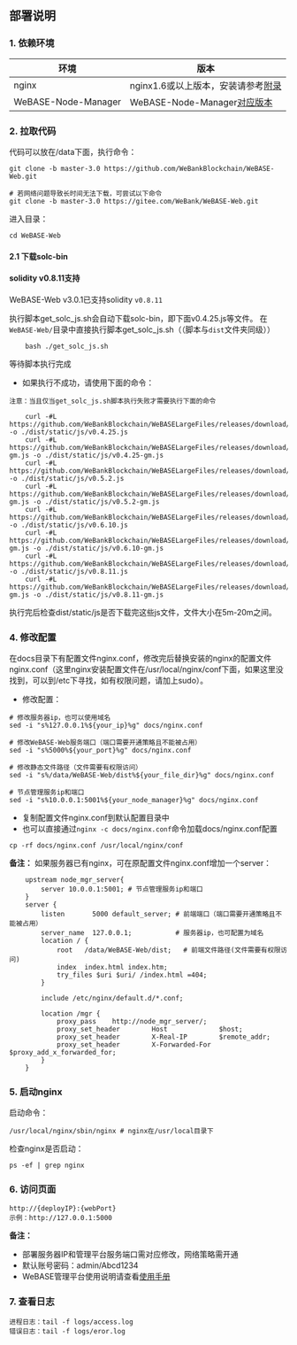 ## 部署说明

### 1. 依赖环境

| 环境     | 版本              |
| ------ | --------------- |
| nginx   | nginx1.6或以上版本，安装请参考[附录](appendix.html) |
| WeBASE-Node-Manager    |  WeBASE-Node-Manager[对应版本](../WeBASE/ChangeLOG.md) |

### 2. 拉取代码

代码可以放在/data下面，执行命令：

```shell
git clone -b master-3.0 https://github.com/WeBankBlockchain/WeBASE-Web.git

# 若网络问题导致长时间无法下载，可尝试以下命令
git clone -b master-3.0 https://gitee.com/WeBank/WeBASE-Web.git
```

进入目录：

```
cd WeBASE-Web
```

#### 2.1  下载solc-bin

#### solidity v0.8.11支持

WeBASE-Web v3.0.1已支持solidity `v0.8.11`


执行脚本get_solc_js.sh会自动下载solc-bin，即下面v0.4.25.js等文件。
在`WeBASE-Web/`目录中直接执行脚本get_solc_js.sh（（脚本与`dist`文件夹同级））

```
    bash ./get_solc_js.sh
```
等待脚本执行完成


- 如果执行不成功，请使用下面的命令：

`注意：当且仅当get_solc_js.sh脚本执行失败才需要执行下面的命令`  
```
    curl -#L https://github.com/WeBankBlockchain/WeBASELargeFiles/releases/download/v3.0.0/v0.4.25.js -o ./dist/static/js/v0.4.25.js
    curl -#L https://github.com/WeBankBlockchain/WeBASELargeFiles/releases/download/v3.0.0/v0.4.25-gm.js -o ./dist/static/js/v0.4.25-gm.js
    curl -#L https://github.com/WeBankBlockchain/WeBASELargeFiles/releases/download/v3.0.0/v0.5.2.js -o ./dist/static/js/v0.5.2.js
    curl -#L https://github.com/WeBankBlockchain/WeBASELargeFiles/releases/download/v3.0.0/v0.5.2-gm.js -o ./dist/static/js/v0.5.2-gm.js
    curl -#L https://github.com/WeBankBlockchain/WeBASELargeFiles/releases/download/v3.0.0/v0.6.10.js -o ./dist/static/js/v0.6.10.js
    curl -#L https://github.com/WeBankBlockchain/WeBASELargeFiles/releases/download/v3.0.0/v0.6.10-gm.js -o ./dist/static/js/v0.6.10-gm.js
    curl -#L https://github.com/WeBankBlockchain/WeBASELargeFiles/releases/download/v3.0.0/v0.8.11.js -o ./dist/static/js/v0.8.11.js
    curl -#L https://github.com/WeBankBlockchain/WeBASELargeFiles/releases/download/v3.0.0/v0.8.11-gm.js -o ./dist/static/js/v0.8.11-gm.js
```

执行完后检查dist/static/js是否下载完这些js文件，文件大小在5m-20m之间。


### 4. 修改配置

在docs目录下有配置文件nginx.conf，修改完后替换安装的nginx的配置文件nginx.conf（这里nginx安装配置文件在/usr/local/nginx/conf下面，如果这里没找到，可以到/etc下寻找，如有权限问题，请加上sudo）。


- 修改配置：

```
# 修改服务器ip，也可以使用域名
sed -i "s%127.0.0.1%${your_ip}%g" docs/nginx.conf

# 修改WeBASE-Web服务端口（端口需要开通策略且不能被占用）
sed -i "s%5000%${your_port}%g" docs/nginx.conf

# 修改静态文件路径（文件需要有权限访问）
sed -i "s%/data/WeBASE-Web/dist%${your_file_dir}%g" docs/nginx.conf

# 节点管理服务ip和端口
sed -i "s%10.0.0.1:5001%${your_node_manager}%g" docs/nginx.conf
```

- 复制配置文件nginx.conf到默认配置目录中
- 也可以直接通过`nginx -c docs/nginx.conf`命令加载docs/nginx.conf配置

```
cp -rf docs/nginx.conf /usr/local/nginx/conf
```

**备注：**  如果服务器已有nginx，可在原配置文件nginx.conf增加一个server：

```
    upstream node_mgr_server{
        server 10.0.0.1:5001; # 节点管理服务ip和端口
    }
    server {
        listen       5000 default_server; # 前端端口（端口需要开通策略且不能被占用）
        server_name  127.0.0.1;           # 服务器ip，也可配置为域名
        location / {
            root   /data/WeBASE-Web/dist;   # 前端文件路径(文件需要有权限访问)
            index  index.html index.htm;
            try_files $uri $uri/ /index.html =404;
        }

        include /etc/nginx/default.d/*.conf;

        location /mgr {
            proxy_pass    http://node_mgr_server/;    		
            proxy_set_header		Host			 $host;
            proxy_set_header		X-Real-IP		 $remote_addr;
            proxy_set_header		X-Forwarded-For	 $proxy_add_x_forwarded_for;
        }
    }
```

### 5. 启动nginx

启动命令：

	/usr/local/nginx/sbin/nginx # nginx在/usr/local目录下

检查nginx是否启动：

```
ps -ef | grep nginx
```

### 6. 访问页面

```
http://{deployIP}:{webPort}
示例：http://127.0.0.1:5000
```

**备注：** 

- 部署服务器IP和管理平台服务端口需对应修改，网络策略需开通
- 默认账号密码：admin/Abcd1234
- WeBASE管理平台使用说明请查看[使用手册](../WeBASE-Console-Suit/index.html#id13)

### 7. 查看日志

```
进程日志：tail -f logs/access.log
错误日志：tail -f logs/eror.log
```

